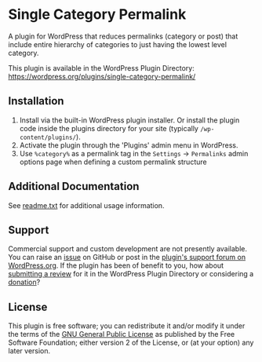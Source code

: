 # Single Category Permalink

A plugin for WordPress that reduces permalinks (category or post) that include entire hierarchy of categories to just having the lowest level category.

This plugin is available in the WordPress Plugin Directory: https://wordpress.org/plugins/single-category-permalink/


## Installation

1. Install via the built-in WordPress plugin installer. Or install the plugin code inside the plugins directory for your site (typically `/wp-content/plugins/`).
2. Activate the plugin through the 'Plugins' admin menu in WordPress.
3. Use `%category%` as a permalink tag in the `Settings` -> `Permalinks` admin options page when defining a custom permalink structure


## Additional Documentation

See [readme.txt](https://github.com/coffee2code/single-category-permalink/blob/master/readme.txt) for additional usage information.


## Support

Commercial support and custom development are not presently available. You can raise an [issue](https://github.com/coffee2code/single-category-permalink/issues) on GitHub or post in the [plugin's support forum on WordPress.org](https://wordpress.org/support/plugin/single-category-permalink/). If the plugin has been of benefit to you, how about [submitting a review](https://wordpress.org/support/plugin/single-category-permalink/reviews/) for it in the WordPress Plugin Directory or considering a [donation](https://www.paypal.com/cgi-bin/webscr?cmd=_s-xclick&hosted_button_id=6ARCFJ9TX3522)?


## License

This plugin is free software; you can redistribute it and/or modify it under the terms of the [GNU General Public License](https://www.gnu.org/licenses/gpl-2.0.html) as published by the Free Software Foundation; either version 2 of the License, or (at your option) any later version.